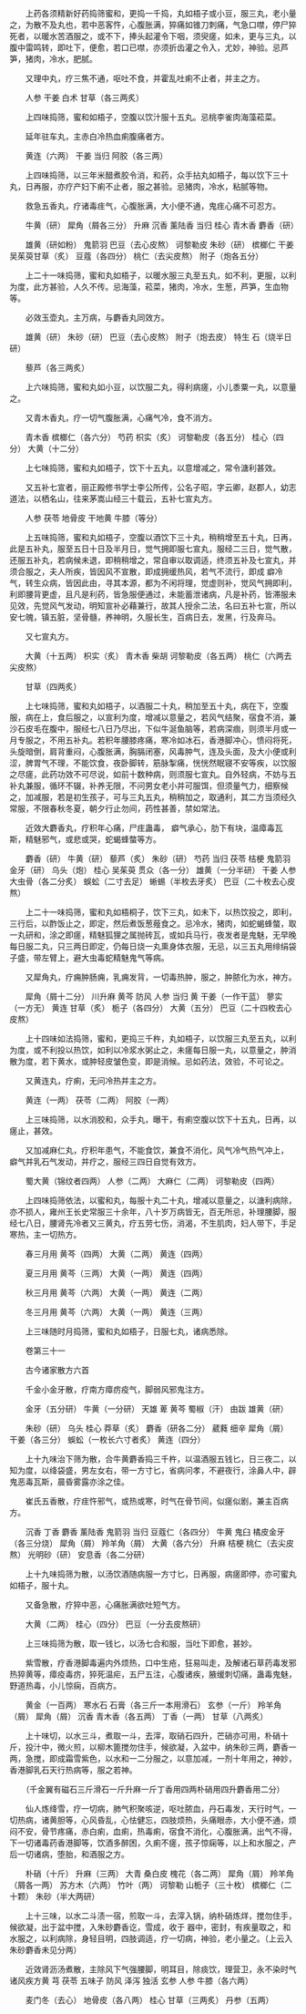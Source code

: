 <!-- { "loadSidebar": true } -->
　　上药各须精新好药捣筛蜜和，更捣一千捣，丸如梧子或小豆，服三丸，老小量之，为散不及丸也，若中恶客忤，心腹胀满，猝痛如锥刀刺痛，气急口噤，停尸猝死者，以暖水苦酒服之，或不下，捧头起灌令下咽，须臾瘥，如未，更与三丸，以腹中雷鸣转，即吐下，便愈，若口已噤，亦须折齿灌之令入，尤妙，神验。忌芦笋，猪肉，冷水，肥腻。

　　又理中丸，疗三焦不通，呕吐不食，并霍乱吐痢不止者，并主之方。

　　人参 干姜 白术 甘草（各三两炙）

　　上四味捣筛，蜜和如梧子，空腹以饮汁服十五丸。忌桃李雀肉海藻菘菜。

　　延年驻车丸，主赤白冷热血痢腹痛者方。

　　黄连（六两） 干姜 当归 阿胶（各三两）

　　上四味捣筛，以三年米醋煮胶令消，和药，众手拈丸如梧子，每以饮下三十丸，日再服，亦疗产妇下痢不止者，服之甚验。忌猪肉，冷水，粘腻等物。

　　救急五香丸，疗诸毒疰气，心腹胀满，大小便不通，鬼疰心痛不可忍方。

　　牛黄（研） 犀角（屑各三分） 升麻 沉香 薰陆香 当归 桂心 青木香 麝香（研）

　　雄黄（研如粉） 鬼箭羽 巴豆（去心皮熬） 诃黎勒皮 朱砂（研） 槟榔仁 干姜 吴茱萸甘草（炙） 豆蔻（各四分） 桃仁（去尖皮熬） 附子（炮各五分）

　　上二十一味捣筛，蜜和丸如梧子，以暖水服三丸至五丸，如不利，更服，以利为度，此方甚验，人久不传。忌海藻，菘菜，猪肉，冷水，生葱，芦笋，生血物等。

　　必效玉壶丸，主万病，与麝香丸同效方。

　　雄黄（研） 朱砂（研） 巴豆（去心皮熬） 附子（炮去皮） 特生 石（烧半日研）

　　藜芦（各三两炙）

　　上六味捣筛，蜜和丸如小豆，以饮服二丸，得利病瘥，小儿黍粟一丸，以意量之。

　　又青木香丸，疗一切气腹胀满，心痛气冷，食不消方。

　　青木香 槟榔仁（各六分） 芍药 枳实（炙） 诃黎勒皮（各五分） 桂心（四分） 大黄（十二分）

　　上七味捣筛，蜜和丸如梧子，饮下十五丸，以意增减之，常令溏利甚效。

　　又五补七宣者，丽正殿修书学士李公所传，公名子昭，字云卿，赵郡人，幼志道法，以栖名山，往来茅嵩山经三十载云，五补七宣丸方。

　　人参 茯苓 地骨皮 干地黄 牛膝（等分）

　　上五味捣筛，蜜和丸如梧子，空腹以酒饮下三十丸，稍稍增至五十丸，日再，此是五补丸，服至五日十日及半月日，觉气拥即服七宣丸，服经二三日，觉气散，还服五补丸，若病候未退，即稍稍增之，常自审以取调适，终须五补及七宣丸，并须合服之，夫人所疾，皆因风不宣散，即成拥缓热风，若气不流行，即成 癖冷气，转生众病，皆因此由，寻其本源，都为不闲将理，觉虚则补，觉风气拥即利，利即腰背更虚，且凡是利药，皆急服便通过，未能蓄泄诸病，凡是补药，皆滞服未见效，先觉风气发动，明知宣补必藉兼行，故其人授余二法，名曰五补七宣，所以安七魄，镇五脏，坚骨髓，养神明，久服长生，百病日去，发黑，行及奔马。

　　又七宣丸方。

　　大黄（十五两） 枳实（炙） 青木香 柴胡 诃黎勒皮（各五两） 桃仁（六两去尖皮熬）

　　甘草（四两炙）

　　上七味捣筛，蜜和丸如梧子，以酒服二十丸，稍加至五十丸，病在下，空腹服，病在上，食后服之，以宣利为度，增减以意量之，若风气结聚，宿食不消，兼沙石皮毛在腹中，服经七八日乃尽出，下似牛涎鱼脑等，若病深痼，则须半月或一月专服之，不用五补丸。若积年腰膝疼痛，寒冷如冰石，香港脚冲心，愦闷将死，头旋暗倒，肩背重闷，心腹胀满，胸膈闭塞，风毒肿气，连及头面，及大小便或利涩，脾胃气不理，不能饮食，夜卧脚转，筋脉掣痛，恍恍然眠寝不安等疾，以饮服之尽瘥，此药功效不可尽说，如前十数种病，则须服七宣丸。自外轻病，不妨与五补丸兼服，循环不辍，补养无限，不问男女老小并可服饵，但须量气力，细察候之，加减服，若是初生孩子，可与三丸五丸，稍稍加之，取通利，其二方当须经久常服，不限春秋冬夏，朝夕行止勿间，药性甚善，禁如常法。

　　近效大麝香丸，疗积年心痛，尸疰蛊毒， 癖气承心，肋下有块，温瘴毒瓦斯，精魅邪气，或悲或哭，蛇蝎蜂螫等方。

　　麝香（研） 牛黄（研） 藜芦（炙） 朱砂（研） 芍药 当归 茯苓 桔梗 鬼箭羽金牙（研） 乌头（炮） 桂心 吴茱萸 贯众（各一分） 雄黄（一分半研） 干姜 人参 大虫骨（各二分炙） 蜈蚣（二寸去足） 蜥蜴（半枚去牙炙） 巴豆（二十枚去心皮熬）

　　上二十一味捣筛，蜜和丸如梧桐子，饮下三丸，如未下，以热饮投之，即利，三行后，以酢饭止之，即定，然后煮饭葱薤食之。忌冷水，猪肉，如蛇蝎蜂螫，取一丸研和，涂之即瘥，精魅狐狸之属抛砖瓦，或如兵马行，夜发者是鬼魅，无早晚每日服二丸，只三两日即定，仍每日烧一丸熏身体衣服，无忌，以三五丸用绯绢袋子盛，带左臂上，避大虫毒蛇精魅鬼气等病。

　　又犀角丸，疗痈肿肠痈，乳痈发背，一切毒热肿，服之，肿脓化为水，神方。

　　犀角（屑十二分） 川升麻 黄芩 防风 人参 当归 黄 干姜（一作干蓝） 蓼实（一方无） 黄连 甘草（炙） 栀子（各四分） 大黄（五分） 巴豆（二十四枚去心皮熬）

　　上十四味如法捣筛，蜜和，更捣三千杵，丸如梧子，以饮服三丸至五丸，以利为度，或不利投以热饮，如利以冷浆水粥止之，未瘥每日服一丸，以意量之，肿消散为度，若下黄水，或肿轻皮皱色变，即是消候。忌如药法，效验，不可论之。

　　又黄连丸，疗痢，无问冷热并主之方。

　　黄连（一两） 茯苓（二两） 阿胶（一两）

　　上三味捣筛，以水消胶和，众手丸，曝干，有痢空腹以饮下十五丸，日再，以瘥止，甚效。

　　又加减麻仁丸，疗积年患气，不能食饮，兼食不消化，风气冷气热气冲上， 癖气并乳石气发动，并疗之，服经三四日自觉有效方。

　　蜀大黄（锦纹者四两） 人参（二两） 大麻仁（二两） 诃黎勒皮（四两）

　　上四味捣筛依法，以蜜和丸，每服十丸二十丸，增减以意量之，以溏利病除，亦不损人，雍州王长史常服三十余年，八十岁万病皆无，百无所忌，补理腰脚，服经七八日，腰肾先冷者又三黄丸，疗五劳七伤，消渴，不生肌肉，妇人带下，手足寒热，主一切热方。

　　春三月用 黄芩（四两） 大黄（二两） 黄连（四两）

　　夏三月用 黄芩（三两） 大黄（一两） 黄连（四两）

　　秋三月用 黄芩（六两） 大黄（一两） 黄连（二两）

　　冬三月用 黄芩（六两） 大黄（一两） 黄连（三两）

　　上三味随时月捣筛，蜜和丸如梧子，日服七丸，诸病悉除。

　　卷第三十一

　　古今诸家散方六首

　　千金小金牙散，疗南方瘴疠疫气，脚弱风邪鬼注方。

　　金牙（五分研） 牛黄（一分研） 天雄 萆 黄芩 蜀椒（汗） 由跋 雄黄（研）

　　朱砂（研） 乌头 桂心 莽草（炙） 麝香（研各二分） 葳蕤 细辛 犀角（屑） 干姜（各三分） 蜈蚣（一枚长六寸者炙） 黄连（四分）

　　上十九味治下筛为散，合牛黄麝香捣三千杵，以温酒服五钱匕，日三夜二，以知为度，以绛袋盛，男左女右，带一方寸匕，省病问孝，不避夜行，涂鼻人中，辟鬼恶毒瓦斯，晨昏雾露亦涂之佳。

　　崔氏五香散，疗疰忤邪气，或热或寒，时气在骨节间，似瘥似剧，兼主百病方。

　　沉香 丁香 麝香 薰陆香 鬼箭羽 当归 豆蔻仁（各四分） 牛黄 鬼臼 橘皮金牙（各三分烧） 犀角（屑） 羚羊角（屑） 大黄（各六分） 升麻 桔梗 桃仁（去尖皮熬） 光明砂（研） 安息香（各二分研）

　　上十九味捣筛为散，以汤饮酒随病服一方寸匕，日再服，病瘥即停，亦可蜜丸如梧子，服十丸。

　　又备急散，疗猝中恶，心痛胀满欲吐短气方。

　　大黄（二两） 桂心（四分） 巴豆（一分去皮熬研）

　　上三味捣筛为散，取一钱匕，以汤七合和服，当吐下即愈，甚妙。

　　紫雪散，疗香港脚毒遍内外烦热，口中生疮，狂易叫走，及解诸石草药毒发邪热猝黄等，瘴疫毒疠，猝死温疟，五尸五注，心腹诸疾，腋缓刺切痛，蛊毒鬼魅，野道热毒，小儿惊痫，百病方。

　　黄金（一百两） 寒水石 石膏（各三斤一本用滑石） 玄参（一斤） 羚羊角（屑） 犀角（屑） 沉香 青木香（各五两） 丁香（一两） 甘草（八两炙）

　　上十味切，以水三斗，煮取一斗，去滓，取硝石四升，芒硝亦可用，朴硝十斤，投汁中，微火煎，以柳木篦搅勿住手，候欲凝，入盆中，纳朱砂三两，麝香一两，急搅，即成霜雪紫色，以水和一二分服之，以意加减，一剂十年用之，神妙，香港脚乳石天行热病等，服之若神。

　　（千金翼有磁石三斤滑石一斤升麻一斤丁香用四两朴硝用四升麝香用二分）

　　仙人炼绛雪，疗一切病，肺气积聚咳逆，呕吐脓血，丹石毒发，天行时气，一切热病，诸黄胆等，心风昏乱，心怯健忘，四肢烦热，头痛眼赤，大小便不通，烦闷不安，骨节疼痛，赤白痢，血痢，热毒痢，宿食不消化，心腹胀满，出气不得，下一切诸毒药香港脚等，饮酒多醉困，久痢不瘥，孩子惊痫等，以上和水服之，产后一切诸病，堕胎，和酒服之方。

　　朴硝（十斤） 升麻（三两） 大青 桑白皮 槐花（各二两） 犀角（屑） 羚羊角（屑各一两） 苏方木（六两） 竹叶（两） 诃黎勒 山栀子（三十枚） 槟榔仁（二十颗） 朱砂（半大两研）

　　上十三味，以水二斗渍一宿，煎取一斗，去滓入锅，纳朴硝炼烊，搅勿住手，候欲凝，出于盆中搅，入朱砂麝香讫，雪成，收于 器中，密封，有疾量取之，和水服之，以利病除，身轻目明，四肢调适，疗一切病，神验，老小量之。（上云入朱砂麝香未见分两）

　　近效肾沥汤煮散，主除风下气强腰脚，明耳目，除痰饮，理营卫，永不染时气诸风疾方黄 芎 茯苓 五味子 防风 泽泻 独活 玄参 人参 牛膝（各六两）

　　麦门冬（去心） 地骨皮（各八两） 桂心 甘草（三两炙） 丹参（五两）

